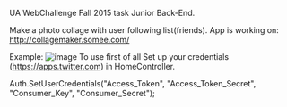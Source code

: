 UA WebChallenge Fall 2015 task Junior Back-End.

Make a photo collage with user following list(friends).
App is working on:
http://collagemaker.somee.com/

Example: 
![image](http://s13.postimg.org/xxedwsguv/result.jpg)
To use first of all Set up your credentials (https://apps.twitter.com) in HomeController.


Auth.SetUserCredentials("Access_Token", "Access_Token_Secret", "Consumer_Key", "Consumer_Secret");
